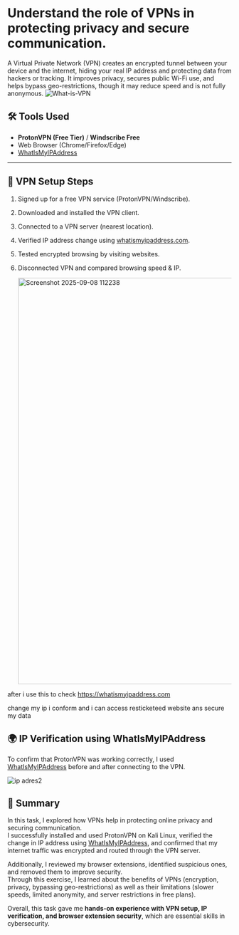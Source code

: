 # Understand the role of VPNs in protecting privacy and secure communication.

A Virtual Private Network (VPN) creates an encrypted tunnel between your device and the internet, hiding your real IP address and protecting data from hackers or tracking. It improves privacy, secures public Wi-Fi use, and helps bypass geo-restrictions, though it may reduce speed and is not fully anonymous.
![What-is-VPN](https://github.com/user-attachments/assets/983616e3-9960-4a4b-88c9-76ed8df22640)


## 🛠 Tools Used
- **ProtonVPN (Free Tier)** / **Windscribe Free**
- Web Browser (Chrome/Firefox/Edge)
- [WhatIsMyIPAddress](https://whatismyipaddress.com)

---

## 🔐 VPN Setup Steps
1. Signed up for a free VPN service (ProtonVPN/Windscribe).  
2. Downloaded and installed the VPN client.  
3. Connected to a VPN server (nearest location).  
4. Verified IP address change using [whatismyipaddress.com](https://whatismyipaddress.com).  
5. Tested encrypted browsing by visiting websites.  
6. Disconnected VPN and compared browsing speed & IP.

   <img width="1834" height="913" alt="Screenshot 2025-09-08 112238" src="https://github.com/user-attachments/assets/32b3376a-2360-48db-9760-065e0ab90a32" />
after i use this to check https://whatismyipaddress.com

change my ip i conform and i can access resticketeed website ans secure my data

## 🌍 IP Verification using WhatIsMyIPAddress

To confirm that ProtonVPN was working correctly, I used [WhatIsMyIPAddress](https://whatismyipaddress.com) before and after connecting to the VPN.

 ![ip adres2](https://github.com/user-attachments/assets/e5126bb3-2c46-453b-a8ce-e204acd13c0c)

 ## 📝 Summary

In this task, I explored how VPNs help in protecting online privacy and securing communication.  
I successfully installed and used ProtonVPN on Kali Linux, verified the change in IP address using [WhatIsMyIPAddress](https://whatismyipaddress.com), and confirmed that my internet traffic was encrypted and routed through the VPN server.  

Additionally, I reviewed my browser extensions, identified suspicious ones, and removed them to improve security.  
Through this exercise, I learned about the benefits of VPNs (encryption, privacy, bypassing geo-restrictions) as well as their limitations (slower speeds, limited anonymity, and server restrictions in free plans).  

Overall, this task gave me **hands-on experience with VPN setup, IP verification, and browser extension security**, which are essential skills in cybersecurity.

